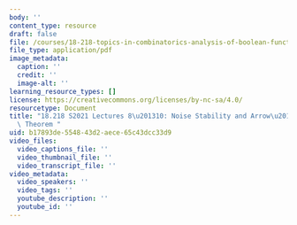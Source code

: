```yaml
---
body: ''
content_type: resource
draft: false
file: /courses/18-218-topics-in-combinatorics-analysis-of-boolean-functions-spring-2021/mit18_218s21_lec8-10.pdf
file_type: application/pdf
image_metadata:
  caption: ''
  credit: ''
  image-alt: ''
learning_resource_types: []
license: https://creativecommons.org/licenses/by-nc-sa/4.0/
resourcetype: Document
title: "18.218 S2021 Lectures 8\u201310: Noise Stability and Arrow\u2019s Impossibility\
  \ Theorem "
uid: b17893de-5548-43d2-aece-65c43dcc33d9
video_files:
  video_captions_file: ''
  video_thumbnail_file: ''
  video_transcript_file: ''
video_metadata:
  video_speakers: ''
  video_tags: ''
  youtube_description: ''
  youtube_id: ''
---
```

